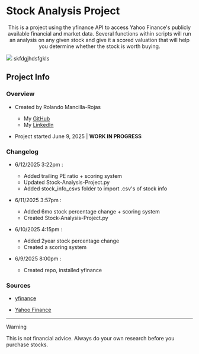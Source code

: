 # Stock Analysis Project
<p align='center'>
This is a project using the yfinance API to access Yahoo Finance's publicly available financial and market data. Several functions within scripts will run an analysis on any given stock and give it a scored valuation that will help you determine whether the stock is worth buying.
</p>

![](https://miro.medium.com/v2/resize:fit:1400/1*_12VG957NJA854PvZFJNDA.png)
skfdgjhdsfgkls

## Project Info

### Overview

- Created by Rolando Mancilla-Rojas
   * My [GitHub](https://github.com/ro-the-creator)
   * My [LinkedIn](https://www.linkedin.com/in/rolandoma33/)

- Project started June 9, 2025 | **WORK IN PROGRESS**

### Changelog

- 6/12/2025 3:22pm :
  - Added trailing PE ratio + scoring system
  - Updated Stock-Analysis-Project.py
  - Added stock_info_csvs folder to import .csv's of stock info

- 6/11/2025 3:57pm :
  - Added 6mo stock percentage change + scoring system
  - Created Stock-Analysis-Project.py

- 6/10/2025 4:15pm :
  - Added 2year stock percentage change
  - Created a scoring system

- 6/9/2025 8:00pm :
  - Created repo, installed yfinance

### Sources
- [yfinance](https://github.com/ranaroussi/yfinance)

- [Yahoo Finance](https://finance.yahoo.com/)

***

> [!WARNING]
>  This is not financial advice. Always do your own research before you purchase stocks.
